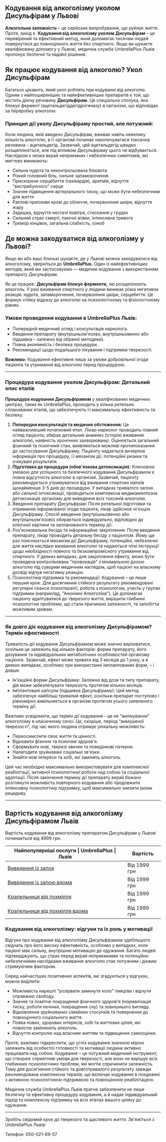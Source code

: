 
## Кодування від алкоголізму уколом Дисульфірам у Львові

**Алкогольна залежність** – це серйозне випробування, що руйнує життя. Проте, вихід є. **Кодування від алкоголізму уколом Дисульфірам** – це перевірений та ефективний метод, який допомагає тисячам людей повернутися до повноцінного життя без спиртного. Якщо ви шукаєте кваліфіковану допомогу у Львові, медична служба UmbrellaPlus Львів пропонує безпечні та надійні рішення.

## Як працює кодування від алкоголю? Укол Дисульфірам

Багатьох цікавить, який укол роблять при кодуванні від алкоголю. Одним з найпоширеніших та найефективніших препаратів є той, що містить діючу речовину **Дисульфірам.** Це спеціальна сполука, яка блокує фермент (ацетальдегіддегідрогеназу) в організмі, що відповідає за переробку алкоголю.

### Принцип дії уколу Дисульфіраму простий, але потужний:

Коли людина, якій введено Дисульфірам, вживає навіть невелику кількість алкоголю, в її організмі починає накопичуватися токсична речовина – ацетальдегід. Зазвичай, цей ацетальдегід швидко розщеплюється, але під впливом Дисульфіраму цього не відбувається. Наслідком є низка вкрай неприємних і небезпечних симптомів, які миттєво виникають:

* Сильна нудота та неконтрольована блювота
* Різкий головний біль, сильне запаморочення
* Прискорене серцебиття (тахікардія), аритмія, відчуття "вистрибуючого" серця
* Значне підвищення артеріального тиску, що може бути небезпечним для життя
* Раптові припливи крові до обличчя, почервоніння шкіри, відчуття жару
* Задишка, відчуття нестачі повітря, стискання у грудях
* Сильний страх смерті, панічні атаки, інтенсивна тривога
* Тремор кінцівок, загальна слабкість, озноб

## Де можна закодуватися від алкоголізму у Львові?

Якщо ви або ваші близькі шукаєте, де у Львові можна закодуватися від алкоголізму, зверніться до **UmbrellaPlus.** Один із найефективніших методів, який ми застосовуємо — медичне кодування з використанням препарату Дисульфірам.

Як це працює:
**Дисульфірам блокує ферменти,** які розщеплюють алкоголь. У разі вживання спиртного у людини виникає різка негативна реакція: нудота, запаморочення, почервоніння шкіри, серцебиття. Це формує стійку відразу до алкоголю на психологічному та фізіологічному рівнях.

### Умови проведення кодування в UmbrellaPlus Львів:

* Попередній медичний огляд і консультація нарколога.
* Введення препарату (внутрішньом'язово, внутрішньовенно або підшивка – залежно від обраної методики).
* Повна анонімність і безпека процедури.
* Рекомендації щодо подальшого лікування і підтримки тверезості.

**Важливо:** Кодування ефективне лише за умови добровільної згоди пацієнта та утримання від алкоголю перед процедурою.

***

### Процедура кодування уколом Дисульфірам: Детальний опис етапів

**Процедура кодування Дисульфірамом** у кваліфікованих медичних центрах, таких як UmbrellaPlus, проходить у кілька ретельно спланованих етапів, що забезпечують її максимальну ефективність та безпеку:

1. **Попередня консультація та медичне обстеження:** Це найважливіший початковий етап. Лікар-нарколог проводить повний огляд пацієнта, збирає детальний анамнез (історію вживання алкоголю, наявність хронічних захворювань). Оцінюється загальний фізичний та психічний стан, виявляються можливі протипоказання до застосування Дисульфіраму. Пацієнту надається вичерпна інформація про процедуру, її механізм дії, потенційні ризики та очікувані результати.
2. **Підготовка до процедури (обов'язкова детоксикація):** Ключовою умовою для успішного та безпечного кодування Дисульфірамом є повна відсутність алкоголю в організмі. Зазвичай, пацієнту рекомендується утримуватися від вживання спиртних напоїв щонайменше 3-5 днів до процедури. У випадках тривалого запою або сильної інтоксикації, проводиться комплексна медикаментозна детоксикація організму для виведення всіх токсинів алкоголю.
3. Введення препарату Дисульфірам: Після ретельної підготовки та отримання інформованої згоди пацієнта, лікар здійснює ін'єкцію Дисульфіраму. Спосіб введення (внутрішньовенно або внутрішньом'язово) обирається індивідуально, відповідно до клінічної картини та запланованого терміну дії.
4. Роз'яснювальна бесіда та інформаційне закріплення: Після введення препарату, лікар проводить детальну бесіду з пацієнтом. Йому ще раз пояснюється механізм дії Дисульфіраму, потенційні, небезпечні для життя наслідки вживання алкоголю та надаються чіткі інструкції щодо необхідності повного та безкомпромісного утримання від спиртного. У деяких випадках, для закріплення ефекту, може бути проведена контрольована "провокація" з мінімальною дозою алкоголю під суворим медичним наглядом, щоб пацієнт на власному досвіді відчув негативну реакцію.
5. Психологічна підтримка та рекомендації: Кодування – це лише перший крок. Для досягнення стійкого результату рекомендовані регулярні сеанси психотерапії, робота з психологом, участь у групах підтримки (наприклад, "Анонімні Алкоголіки"). Це допомагає пацієнту адаптуватися до тверезого життя, вирішити глибинні психологічні проблеми, що стали причиною залежності, та запобігти можливим зривам.

***

### Як довго діє кодування від алкоголізму Дисульфірамом? Термін ефективності

Тривалість дії кодування Дисульфірамом може значно варіюватися, оскільки це залежить від кількох факторів: форми препарату, його дозування та індивідуальних метаболічних особливостей організму пацієнта. Зазвичай, ефект може тривати від 3 місяців до 1 року, а в деяких випадках, особливо при використанні імплантованих форм, – і довше.

* Ін'єкційні форми Дисульфіраму: Залежно від дози та типу препарату, дія може забезпечувати тверезість протягом кількох місяців.
* Імплантовані капсули (підшивка Дисульфіраму): Цей метод забезпечує найбільш тривалий ефект, оскільки препарат поступово і рівномірно вивільняється в організм протягом усього заявленого терміну дії.

Важливо усвідомити, що термін дії кодування – це не "вилікування" алкоголізму в класичному сенсі. Це, скоріше, період "вимушеної тверезості", під час якого людина отримує унікальну можливість:

* Переосмислити своє життя та цінності.
* Відновити фізичне та психічне здоров'я.
* Сформувати нові, тверезі звички та поведінкові патерни.
* Налагодити зруйновані соціальні зв'язки.
* Знайти нові інтереси та хобі, які замінять алкоголь.

Цей час необхідно максимально використовувати для комплексної реабілітації, активної психологічної роботи над собою та соціальної адаптації. Після закінчення терміну дії препарату вкрай бажано розглянути можливість повторного кодування або продовжити інтенсивну психологічну підтримку, щоб максимально знизити ризик рецидиву.

***

## Вартість кодування від алкоголізму Дисульфірамом Львів

Вартість кодування від алкоголізму препаратом Дисульфірам у Львові починається від 4999 грн.

| Найпопулярніші послуги \| UmbrellaPlus \| Львів                                                                 | Вартість     |
| --------------------------------------------------------------------------------------------------------------- | ------------ |
| [Виведення із запоя](https://umbrella-plus.com.ua/uk/lviv/vivod-iz-zapoia-lvov-ua/)                             | Від 1999 грн |
| [Виведення із запою вдома](https://umbrella-plus.com.ua/uk/lviv/vivod-iz-zapoia-na-domy-lv%D1%96v-ua/)          | Від 1999 грн |
| [Крапельниця від похмілля](https://umbrella-plus.com.ua/uk/lviv/kapelnica_ot_alkogola_lvov/)                    | Від 1999 грн |
| [Крапельниця від похмілля вдома](https://umbrella-plus.com.ua/uk/lviv/kapelnica_ot_alkogola_na-domy-lv%D1%96v/) | Від 1999 грн |

### Кодування від алкоголізму: відгуки та їх роль у мотивації

Відгуки про кодування від алкоголізму Дисульфірамом здебільшого свідчать про його високу ефективність, особливо у випадках, коли пацієнт має сильну, внутрішню мотивацію до одужання. Багато людей підтверджують, що страх перед вкрай неприємними та потенційно небезпечними наслідками вживання алкоголю стає потужним і дієвим стримуючим фактором.

Серед найчастіших позитивних аспектів, які згадуються у відгуках, можна виділити:

* Можливість нарешті "розірвати замкнуте коло" пияцтва і відчути справжню свободу.
* Значне та помітне покращення фізичного здоров'я (нормалізація тиску, роботи печінки, покращення сну) та зовнішнього вигляду.
* Відновлення зруйнованих сімейних стосунків та повернення до повноцінного соціального життя.
* Поява нових, здорових інтересів, хобі та життєвих цілей, які повністю замінюють алкоголь.
* Відчуття контролю над власним життям та підвищення самооцінки.

Проте, важливо підкреслити, що успіх кодування значною мірою залежить від особистої готовності та мотивації людини активно працювати над собою. Кодування – це потужний медичний інструмент, що створює сприятливі умови для тверезості, але воно не вирішує всіх глибинних психологічних проблем, які могли спричинити залежність. Тому для досягнення стійкого та довготривалого результату завжди рекомендована комплексна терапія, що включає кодування в поєднанні з активною психологічною підтримкою та повноцінною реабілітацією.

Медична служба UmbrellaPlus Львів прагне забезпечити не лише безпечну та ефективну процедуру кодування, а й надає індивідуальний підхід та комплексну підтримку на всіх етапах вашого шляху до одужання.

***

Зробіть свідомий крок до тверезого та щасливого життя. Зв'яжіться з UmbrellaPlus Львів:

Телефон: 050-021-69-57
